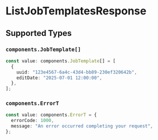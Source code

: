 # ListJobTemplatesResponse


## Supported Types

### `components.JobTemplate[]`

```typescript
const value: components.JobTemplate[] = [
  {
    uuid: "123e4567-6a4c-43d4-bb89-230ef320642b",
    editDate: "2025-07-01 12:00:00",
  },
];
```

### `components.ErrorT`

```typescript
const value: components.ErrorT = {
  errorCode: 1000,
  message: "An error occurred completing your request",
};
```

